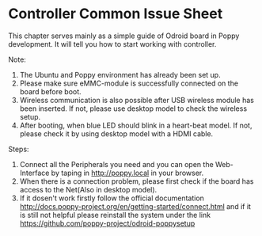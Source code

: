 # Controller Common Issue Sheet
This chapter serves mainly as a simple guide of Odroid board in Poppy development.
It will tell you how to start working with controller.

Note:
1.	The Ubuntu and Poppy environment has already been set up.
2.	Please make sure eMMC-module is successfully connected on the board before boot.
3.	Wireless communication is also possible after USB wireless module has been inserted. If not, please use desktop model to check the wireless setup.
4.	After booting, when blue LED should blink in a heart-beat model. If not, please check it by using desktop model with a HDMI cable. 

Steps:
1.	Connect all the Peripherals you need and you can open the Web-Interface by taping in http://poppy.local in your browser.
2. When there is a connection problem, please first check if the board has access to the Net(Also in desktop model).
3. If it dosen't work firstly follow the official documentation http://docs.poppy-project.org/en/getting-started/connect.html and if it is still not helpful please reinstall the system under the link https://github.com/poppy-project/odroid-poppysetup
